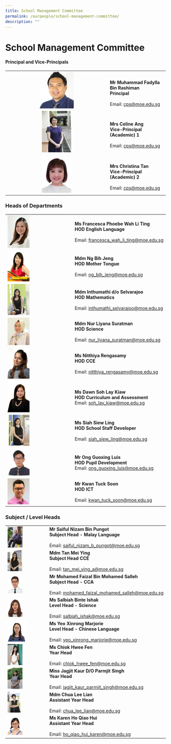 ```yaml
---
title: School Management Committee
permalink: /ourpeople/school-management-committee/
description: ""
---
```

School Management Committee
===========================

#### Principal and Vice-Principals

|  	|  	|
|:---:	|---	|
| <img src="/images/Mr%20Muhammad%20Fadylla.jpg" style="width:35%">	| <br>**Mr Muhammad Fadylla Bin Rashiman**<br>**Principal**<br><br>Email: [cps@moe.edu.sg](mailto:cps@moe.edu.sg) 	|
| <img src="/images/MRS CELINE ANG (VP - ACADEMIC) 2014.jpg" style="width:30%"> 	| <br>**Mrs Celine Ang**<br>**Vice-Principal (Academic) 1**<br><br>Email: [cps@moe.edu.sg](mailto:cps@moe.edu.sg) 	|
| <img src="/images/Mrs Christina Tan.jpg" style="width:30%"><br>  	| <br>**Mrs Christina Tan**<br>**Vice-Principal (Academic) 2**<br><br>Email: [cps@moe.edu.sg](mailto:cps@moe.edu.sg) <br>|

### Heads of Departments

|  	|  	|
|---	|---	|
| <img src="/images/Mrs%20Francesca%20Ong.jpg" style="width:35%"> 	| **Ms Francesca Phoebe Wah Li Ting**<br>**HOD English Language**<br><br>Email: [francesca\_wah\_li\_ting@moe.edu.sg](mailto:francesca_wah_li_ting@moe.edu.sg) 	|
|  <img src="/images/Ms Ng Bih Jeng.jpg" style="width:35%"> 	| **Mdm Ng Bih Jeng**<br>**HOD Mother Tongue**<br><br>Email: [ng_bih_jeng@moe.edu.sg](mailto:ng_bih_jeng@moe.edu.sg) 	|
|  <img src="/images/MDM INTHUMATHI DO SELVARAJOO 2014.jpg" style="width:35%"> 	| **Mdm Inthumathi d/o Selvarajoo**<br>**HOD Mathematics**<br><br>Email: [inthumathi_selvarajoo@moe.edu.sg](mailto:inthumathi_selvarajoo@moe.edu.sg) 	|
|  <img src="/images/Mdm Nur Liyana.jpg" style="width:35%">	| **Mdm Nur Liyana Suratman**<br>**HOD Science**<br><br>Email: [nur_liyana_suratman@moe.edu.sg](mailto:nur_liyana_suratman@moe.edu.sg) 	|
|  <img src="/images/Ms%20Nitthiya%20Rengasamy.jpg" style="width:35%"> 	| **Ms Nitthiya Rengasamy**<br>**HOD CCE**<br><br>Email: [nitthiya\_rengasamy@moe.edu.sg](mailto:nitthiya_rengasamy@moe.edu.sg) 	|
|  <img src="/images/Mdm%20Dawn%20Soh%20Lay%20Kiaw.jpg" style="width:35%"> 	| **Ms Dawn Soh Lay Kiaw**<br>**HOD Curriculum and Assessment**<br>Email: [soh\_lay\_kiaw@moe.edu.sg](mailto:soh_lay_kiaw@moe.edu.sg) 	|
|<img src="/images/MS SIAH SIEW LING 2014.jpg" style="width:35%"> 	| **Ms Siah Siew Ling**<br>**HOD School Staff Developer**<br><br>Email: [siah\_siew\_ling@moe.edu.sg](mailto:siah_siew_ling@moe.edu.sg) 	|
|  <img src="/images/mr%20ong%20guoxing%20luis.jpg" style="width:35%"> 	| **Mr Ong Guoxing Luis**<br>**HOD Pupil Development**<br>Email: [ong\_guoxing\_luis@moe.edu.sg](mailto:ong_guoxing_luis@moe.edu.sg)  	|
|  <img src="/images/Kwan%20Tuck%20Soon%202019.jpg" style="width:35%"> 	| **Mr Kwan Tuck Soon**<br>**HOD ICT**<br><br>Email: [kwan\_tuck\_soon@moe.edu.sg](mailto:kwan_tuck_soon@moe.edu.sg) 	|


### Subject / Level Heads

|  	|  	|
|---	|---	|
| <img src="/images/MR SAIFUL NIZAM BIN PUNGOT 2014.jpg" style="width:40%"> 	| **Mr Saiful Nizam Bin Pungot** <br>**Subject Head - Malay Language**<br><br>Email: [saiful_nizam_b_pungot@moe.edu.sg](mailto:saiful_nizam_b_pungot@moe.edu.sg) 	|
|  <img src="/images/MDM%20TAN%20MEI%20YING%202014.jpg" style="width:40%"> 	| **Mdm Tan Mei Ying**<br>**Subject Head CCE**<br><br>Email: [tan\_mei\_ying\_a@moe.edu.sg](mailto:tan_mei_ying_a@moe.edu.sg) 	|
|  <img src="/images/mr mohamed faizal bin mohamed salleh.jpg" style="width:40%"> 	| **Mr Mohamed Faizal Bin Mohamed Salleh**<br>**Subject Head - CCA**<br><br>Email: [mohamed\_faizal\_mohamed\_salleh@moe.edu.sg](mailto:mohamed_faizal_mohamed_salleh@moe.edu.sg)  	|
|  <img src="/images/miss salbiah binte ishak.jpg" style="width:40%"> 	| **Ms Salbiah Binte Ishak**<br>**Level Head - Science**<br><br>Email: [salbiah\_ishak@moe.edu.sg](mailto:salbiah_ishak@moe.edu.sg) 	|
|  <img src="/images/Ms%20Marjorie%20Yeo.jpg" style="width:50%"> 	| **Ms Yeo Xinrong Marjorie**<br>**Level Head - Chinese Language**<br><br>Email: [yeo\_xinrong\_marjorie@moe.edu.sg](mailto:yeo_xinrong_marjorie@moe.edu.sg) 	|
|  <img src="/images/MISS CHIOK HWEE FEN 2014.jpg" style="width:40%"> 	| **Ms Chiok Hwee Fen**<br>**Year Head**<br><br>Email: [chiok\_hwee\_fen@moe.edu.sg](mailto:chiok_hwee_fen@moe.edu.sg) 	|
|  <img src="/images/MISS JAGJIT KAUR DO PARMJIT SINGH 2014.jpg" style="width:40%"> 	| **Miss Jagjit Kaur D/O Parmjit Singh**<br>**Year Head**<br><br>Email: [jagjit_kaur_parmjit_singh@moe.edu.sg](mailto:jagjit_kaur_parmjit_singh@moe.edu.sg) 	|
|  <img src="/images/MDM CHUA LEE LIAN 2014.jpg" style="width:40%"> 	| **Mdm Chua Lee Lian** <br>**Assistant Year Head**<br><br>Email: [chua_lee_lian@moe.edu.sg](mailto:chua_lee_lian@moe.edu.sg) 	|
|  <img src="/images/ms karen ho qiao hui.jpg" style="width:40%"> 	| **Ms Karen Ho Qiao Hui** <br>**Assistant Year Head**<br><br>  Email: [ho_qiao_hui_karen@moe.edu.sg](mailto:ho_qiao_hui_karen@moe.edu.sg)  	|

